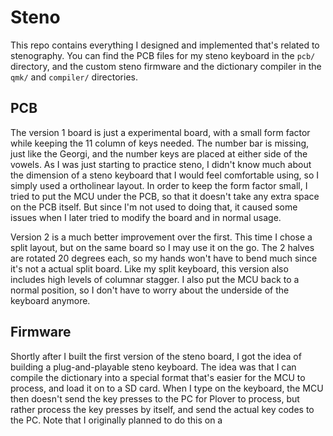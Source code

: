 # Steno

This repo contains everything I designed and implemented that's related to stenography. You can find the PCB files for my steno keyboard in the `pcb/` directory, and the custom steno firmware and the dictionary compiler in the `qmk/` and `compiler/` directories.

## PCB

The version 1 board is just a experimental board, with a small form factor while keeping the 11 column of keys needed. The number bar is missing, just like the Georgi, and the number keys are placed at either side of the vowels. As I was just starting to practice steno, I didn't know much about the dimension of a steno keyboard that I would feel comfortable using, so I simply used a ortholinear layout. In order to keep the form factor small, I tried to put the MCU under the PCB, so that it doesn't take any extra space on the PCB itself. But since I'm not used to doing that, it caused some issues when I later tried to modify the board and in normal usage.

Version 2 is a much better improvement over the first. This time I chose a split layout, but on the same board so I may use it on the go. The 2 halves are rotated 20 degrees each, so my hands won't have to bend much since it's not a actual split board. Like my split keyboard, this version also includes high levels of columnar stagger. I also put the MCU back to a normal position, so I don't have to worry about the underside of the keyboard anymore.

## Firmware

Shortly after I built the first version of the steno board, I got the idea of building a plug-and-playable steno keyboard. The idea was that I can compile the dictionary into a special format that's easier for the MCU to process, and load it on to a SD card. When I type on the keyboard, the MCU then doesn't send the key presses to the PC for Plover to process, but rather process the key presses by itself, and send the actual key codes to the PC. Note that I originally planned to do this on a
